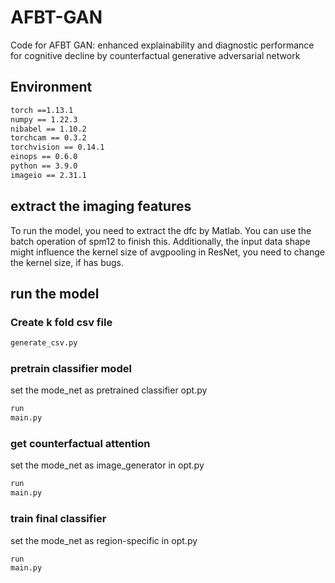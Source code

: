 # AFBT-GAN
Code for AFBT GAN: enhanced explainability and diagnostic performance for cognitive decline by counterfactual generative adversarial network

## __Environment__  
```diff  
torch ==1.13.1
numpy == 1.22.3  
nibabel == 1.10.2  
torchcam == 0.3.2  
torchvision == 0.14.1  
einops == 0.6.0  
python == 3.9.0  
imageio == 2.31.1
``` 
## extract the imaging features
To run the model, you need to extract the dfc by Matlab. You can use the batch operation of spm12 to finish this. Additionally, the input data shape might influence the kernel size of avgpooling in ResNet, you need to change the kernel size, if has bugs.  

## run the model
### __Create k fold csv file__  
```diff
generate_csv.py
```
### __pretrain classifier model__  
set the mode_net as pretrained classifier  opt.py
```diff
run
main.py
```
### __get counterfactual attention__  
set the mode_net as image_generator in opt.py
```diff
run
main.py
```
### __train final classifier__  
set the mode_net as region-specific in opt.py
```diff
run
main.py
```

